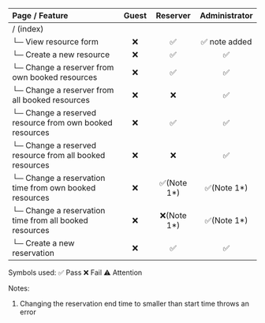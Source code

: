 | Page / Feature	| Guest |	Reserver | Administrator |
| :---         |     :---:      |     :---:      |     :---:      |
| / (index)	| | | |		
| └─ View resource form	| ❌	| ✅	| ✅ note added |
| └─ Create a new resource	| ❌	| ✅	| ✅ |
| └─ Change a reserver from own booked resources	| ❌	| ✅	| ✅ |
| └─ Change a reserver from all booked resources	| ❌	| ❌	| ✅ |
| └─ Change a reserved resource from own booked resources	| ❌	| ✅	| ✅ |
| └─ Change a reserved resource from all booked resources	| ❌	| ❌	| ✅ |
| └─ Change a reservation time from own booked resources	| ❌	| ✅(Note 1*)	| ✅(Note 1*) |
| └─ Change a reservation time from all booked resources	| ❌	| ❌(Note 1*)	| ✅(Note 1*) |
| └─ Create a new reservation	| ❌ | ✅ | ✅ |

Symbols used:
✅ Pass
❌ Fail
⚠️ Attention

Notes:
1. Changing the reservation end time to smaller than start time throws an error 
